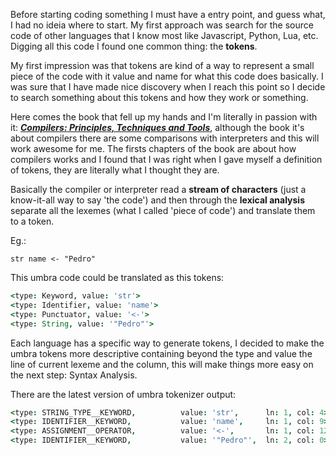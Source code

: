 Before starting coding something I must have a entry point, and guess what, I had no ideia where to start. My first approach was search for the source code of other languages that I know most like Javascript, Python, Lua, etc. Digging all this code I found one common thing: the **tokens**.

My first impression was that tokens are kind of a way to represent a small piece of the code with it value and name for what this code does basically. I was sure that I have made nice discovery when I reach this point so I decide to search something about this tokens and how they work or something.

Here comes the book that fell up my hands and I'm literally in passion with it: [<b>*Compilers: Principles, Techniques and Tools*</b>][compilers-book], although the book it's about compilers there are some comparisons with interpreters and this will work awesome for me. The firsts chapters of the book are about how compilers works and I found that I was right when I gave myself a definition of tokens, they are literally what I thought they are.

Basically the compiler or interpreter read a <b>stream of characters</b> (just a know-it-all way to say 'the code') and then through the **lexical analysis** separate all the lexemes (what I called 'piece of code') and translate them to a token.

Eg.:

```umbra
str name <- "Pedro"
```

This umbra code could be translated as this tokens:

```coffee
<type: Keyword, value: 'str'>
<type: Identifier, value: 'name'>
<type: Punctuator, value: '<-'>
<type: String, value: '"Pedro"'>
```

Each language has a specific way to generate tokens, I decided to make the umbra tokens more descriptive containing beyond the type and value the line of current lexeme and the column, this will make things more easy on the next step: Syntax Analysis.

There are the latest version of umbra tokenizer output:

```coffee
<type: STRING_TYPE__KEYWORD,          value: 'str',      ln: 1, col: 4>
<type: IDENTIFIER__KEYWORD,           value: 'name',     ln: 1, col: 9>
<type: ASSIGNMENT__OPERATOR,          value: '<-',       ln: 1, col: 12>
<type: IDENTIFIER__KEYWORD,           value: '"Pedro"',  ln: 2, col: 0>
```

<!-- variables -->

[compilers-book]: https://en.wikipedia.org/wiki/Compilers:_Principles,_Techniques,_and_Tools
